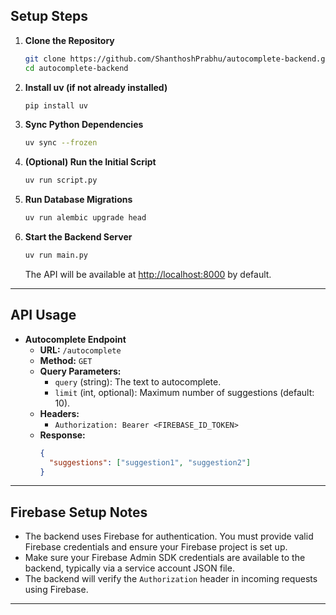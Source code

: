 ## Setup Steps

1. **Clone the Repository**

   ```sh
   git clone https://github.com/ShanthoshPrabhu/autocomplete-backend.git
   cd autocomplete-backend
   ```

2. **Install uv (if not already installed)**

   ```sh
   pip install uv
   ```

3. **Sync Python Dependencies**

   ```sh
   uv sync --frozen
   ```

4. **(Optional) Run the Initial Script**

   ```sh
   uv run script.py
   ```

5. **Run Database Migrations**

   ```sh
   uv run alembic upgrade head
   ```

6. **Start the Backend Server**
   ```sh
   uv run main.py
   ```
   The API will be available at [http://localhost:8000](http://localhost:8000) by default.

---

## API Usage

- **Autocomplete Endpoint**
  - **URL:** `/autocomplete`
  - **Method:** `GET`
  - **Query Parameters:**
    - `query` (string): The text to autocomplete.
    - `limit` (int, optional): Maximum number of suggestions (default: 10).
  - **Headers:**
    - `Authorization: Bearer <FIREBASE_ID_TOKEN>`
  - **Response:**
    ```json
    {
      "suggestions": ["suggestion1", "suggestion2"]
    }
    ```

---

## Firebase Setup Notes

- The backend uses Firebase for authentication. You must provide valid Firebase credentials and ensure your Firebase project is set up.
- Make sure your Firebase Admin SDK credentials are available to the backend, typically via a service account JSON file.
- The backend will verify the `Authorization` header in incoming requests using Firebase.

---
